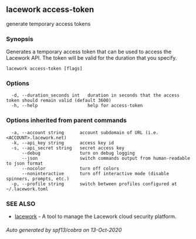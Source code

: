 ## lacework access-token

generate temporary access tokens

### Synopsis

Generates a temporary access token that can be used to access the
Lacework API. The token will be valid for the duration that you specify.

```
lacework access-token [flags]
```

### Options

```
  -d, --duration_seconds int   duration in seconds that the access token should remain valid (default 3600)
  -h, --help                   help for access-token
```

### Options inherited from parent commands

```
  -a, --account string      account subdomain of URL (i.e. <ACCOUNT>.lacework.net)
  -k, --api_key string      access key id
  -s, --api_secret string   secret access key
      --debug               turn on debug logging
      --json                switch commands output from human-readable to json format
      --nocolor             turn off colors
      --noninteractive      turn off interactive mode (disable spinners, prompts, etc.)
  -p, --profile string      switch between profiles configured at ~/.lacework.toml
```

### SEE ALSO

* [lacework](lacework.md)	 - A tool to manage the Lacework cloud security platform.

###### Auto generated by spf13/cobra on 13-Oct-2020
